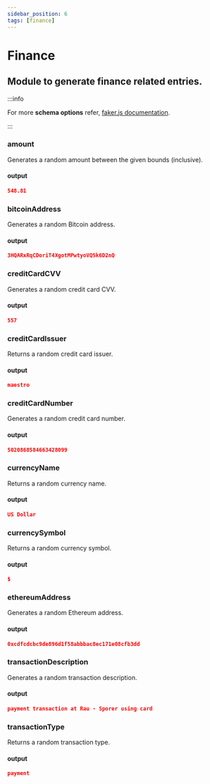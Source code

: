 ```yaml
---
sidebar_position: 6
tags: [finance]
---
```


# Finance

## Module to generate finance related entries.

:::info

For more **schema options** refer, [faker.js documentation](https://fakerjs.dev/).

:::

### amount

Generates a random amount between the given bounds (inclusive).

#### output

```json
548.81
```

### bitcoinAddress

Generates a random Bitcoin address.

#### output

```json
3HQARxRqCDoriT4XgotMPwtyoVQ5k6D2nQ
```

### creditCardCVV

Generates a random credit card CVV.

#### output

```json
557
```

### creditCardIssuer

Returns a random credit card issuer.

#### output

```json
maestro
```

### creditCardNumber

Generates a random credit card number.

#### output

```json
5020868584663428099
```

### currencyName

Returns a random currency name.

#### output

```json
US Dollar
```

### currencySymbol

Returns a random currency symbol.

#### output

```json
$
```

### ethereumAddress

Generates a random Ethereum address.

#### output

```json
0xcdfcdcbc9de896d1f58abbbac8ec171e08cfb3dd
```

### transactionDescription

Generates a random transaction description.

#### output

```json
payment transaction at Rau - Sporer using card
```

### transactionType

Returns a random transaction type.

#### output

```json
payment
```
